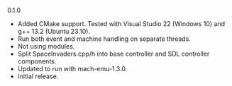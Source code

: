 0.1.0
* Added CMake support.
  Tested with Visual Studio 22 (Windows 10) and
  g++ 13.2 (Ubuntu 23.10).
* Run both event and machine handling on separate threads.
* Not using modules.
* Split SpaceInvaders.cpp/h into base controller and
  SDL controller components.
* Updated to run with mach-emu-1.3.0.
* Initial release.